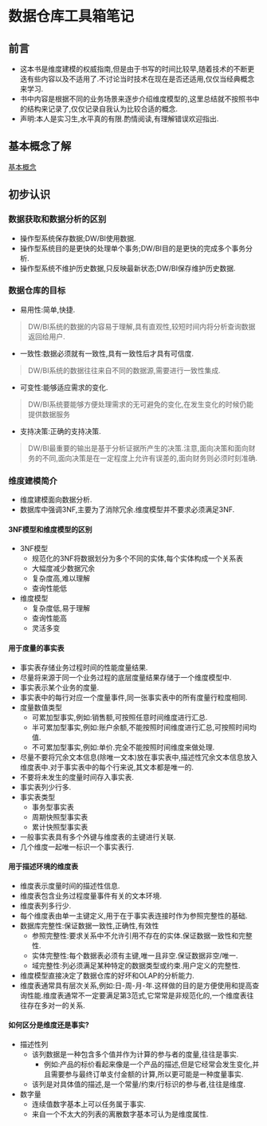 # 数据仓库工具箱笔记
## 前言

* 这本书是维度建模的权威指南,但是由于书写的时间比较早,随着技术的不断更迭有些内容以及不适用了.不讨论当时技术在现在是否还适用,仅仅当经典概念来学习.
* 书中内容是根据不同的业务场景来逐步介绍维度模型的,这里总结就不按照书中的结构来记录了,仅仅记录自我认为比较合适的概念.
* 声明:本人是实习生,水平真的有限.酌情阅读,有理解错误欢迎指出.


## 基本概念了解

[基本概念](https://my.oschina.net/leejun2005/blog/188770)

## 初步认识 

### 数据获取和数据分析的区别

* 操作型系统保存数据;DW/BI使用数据.
* 操作型系统目的是更快的处理单个事务;DW/BI目的是更快的完成多个事务分析.
* 操作型系统不维护历史数据,只反映最新状态;DW/BI保存维护历史数据.

### 数据仓库的目标

* 易用性:简单,快捷.

> DW/BI系统的数据的内容易于理解,具有直观性,较短时间内将分析查询数据返回给用户.

* 一致性:数据必须就有一致性,具有一致性后才具有可信度.

> DW/BI系统的数据往往来自不同的数据源,需要进行一致性集成.

* 可变性:能够适应需求的变化.

> DW/BI系统要能够方便处理需求的无可避免的变化,在发生变化的时候仍能提供数据服务

* 支持决策:正确的支持决策.

> DW/BI最重要的输出是基于分析证据所产生的决策.注意,面向决策和面向财务的不同,面向决策是在一定程度上允许有误差的,面向财务则必须时刻准确.


### 维度建模简介

* 维度建模面向数据分析.
* 数据库中强调3NF,主要为了消除冗余.维度模型并不要求必须满足3NF.

#### 3NF模型和维度模型的区别

* 3NF模型
	* 规范化的3NF将数据划分为多个不同的实体,每个实体构成一个关系表
	* 大幅度减少数据冗余
	* 复杂度高,难以理解
	* 查询性能低
* 维度模型
	* 复杂度低,易于理解
	* 查询性能高
	* 灵活多变

#### 用于度量的事实表

* 事实表存储业务过程时间的性能度量结果.
* 尽量将来源于同一个业务过程的底层度量结果存储于一个维度模型中.
* 事实表示某个业务的度量.
* 事实表中的每行对应一个度量事件,同一张事实表中的所有度量行粒度相同.
* 度量数值类型
	* 可累加型事实,例如:销售额,可按照任意时间维度进行汇总.
	* 半可累加型事实,例如:账户余额,不能按照时间维度进行汇总,可按照时间均值.
	* 不可累加型事实,例如:单价.完全不能按照时间维度来做处理.
* 尽量不要将冗余文本信息(除唯一文本)放在事实表中,描述性冗余文本信息放入维度表中.对于事实表中的每个行来说,其文本都是唯一的.
* 不要将未发生的度量时间存入事实表.
* 事实表列少行多.
* 事实表类型
	* 事务型事实表
	* 周期快照型事实表
	* 累计快照型事实表
* 一般事实表具有多个外键与维度表的主键进行关联.
* 几个维度一起唯一标识一个事实表行.

#### 用于描述环境的维度表
* 维度表示度量时间的描述性信息.
* 维度表包含业务过程度量事件有关的文本环境.
* 维度表列多行少.
* 每个维度表由单一主键定义,用于在于事实表连接时作为参照完整性的基础.
* 数据库完整性:保证数据一致性,正确性,有效性
	* 参照完整性:要求关系中不允许引用不存在的实体.保证数据一致性和完整性.
	* 实体完整性:每个数据表必须有主键,唯一且非空.保证数据非空/唯一.
	* 域完整性:列必须满足某种特定的数据类型或约束.用户定义的完整性.
* 维度模型直接决定了数据仓库的好坏和OLAP的分析能力.
* 维度表通常具有层次关系,例如:日-周-月-年.这样做的目的是方便使用和提高查询性能.维度表通常不一定要满足第3范式,它常常是非规范化的,一个维度表往往存在多对一的关系.

#### 如何区分是维度还是事实?

* 描述性列
	* 该列数据是一种包含多个值并作为计算的参与者的度量,往往是事实.
		* 例如:产品的标价看起来像是一个产品的描述,但是它经常会发生变化,并且需要参与最终订单支付金额的计算,所以更可能是一种度量事实.
	* 该列是对具体值的描述,是一个常量/约束/行标识的参与者,往往是维度.
* 数字量
	* 连续值数字基本上可以任务属于事实.
	* 来自一个不太大的列表的离散数字基本可认为是维度属性.

 